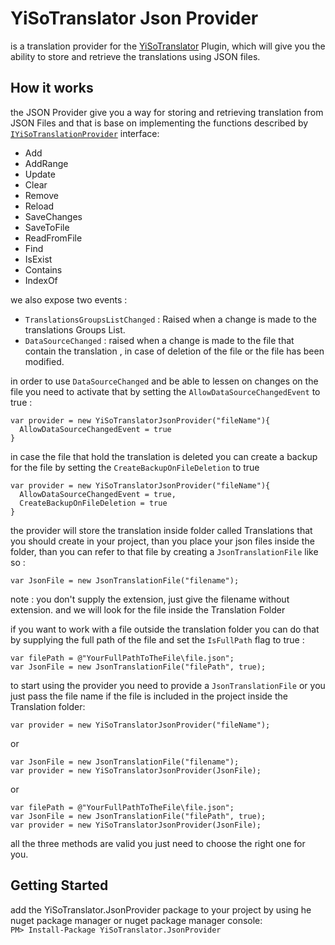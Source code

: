 # YiSoTranslator Json Provider
is a translation provider for the [YiSoTranslator](https://github.com/YoussefSell/YiSoTranslator) Plugin, which will give you the ability to store and retrieve the translations using JSON files.

## How it works
the JSON Provider give you a way for storing and retrieving translation from JSON Files and that is base on implementing the functions described by [`IYiSoTranslationProvider`](https://github.com/YoussefSell/YiSoTranslator/blob/master/YiSoTranslator/Interfaces/IYiSoTranslationProvider.cs) interface:
* Add
* AddRange
* Update
* Clear
* Remove
* Reload
* SaveChanges
* SaveToFile
* ReadFromFile
* Find
* IsExist
* Contains
* IndexOf

we also expose two events :
* `TranslationsGroupsListChanged` : Raised when a change is made to the translations Groups List.
* `DataSourceChanged` : raised when a change is made to the file that contain the translation , in case of deletion of the file or the file has been modified.

in order to use `DataSourceChanged` and be able to lessen on changes on the file you need to activate that by setting the `AllowDataSourceChangedEvent` to true : 
```
var provider = new YiSoTranslatorJsonProvider("fileName"){
  AllowDataSourceChangedEvent = true
}
```

in case the file that hold the translation is deleted you can create a backup for the file by setting the `CreateBackupOnFileDeletion` to true
```
var provider = new YiSoTranslatorJsonProvider("fileName"){
  AllowDataSourceChangedEvent = true,
  CreateBackupOnFileDeletion = true
}
```

the provider will store the translation inside folder called Translations that you should create in your project, than you place your json files inside the folder, than you can refer to that file by creating a `JsonTranslationFile` like so : 
```
var JsonFile = new JsonTranslationFile("filename");
```

note : you don't supply the extension, just give the filename without extension. and we will look for the file inside the Translation Folder

if you want to work with a file outside the translation folder you can do that by supplying the full path of the file and set the `IsFullPath` flag to true :
```
var filePath = @"YourFullPathToTheFile\file.json";
var JsonFile = new JsonTranslationFile("filePath", true);
```

to start using the provider you need to provide a `JsonTranslationFile`
or you just pass the file name if the file is included in the project inside the Translation folder:
```
var provider = new YiSoTranslatorJsonProvider("fileName");
```
or
```
var JsonFile = new JsonTranslationFile("filename");
var provider = new YiSoTranslatorJsonProvider(JsonFile);
```
or
```
var filePath = @"YourFullPathToTheFile\file.json";
var JsonFile = new JsonTranslationFile("filePath", true);
var provider = new YiSoTranslatorJsonProvider(JsonFile);
```

all the three methods are valid you just need to choose the right one for you.

## Getting Started
add the YiSoTranslator.JsonProvider package to your project by using he nuget package manager or nuget package manager console:  
`PM> Install-Package YiSoTranslator.JsonProvider`  
